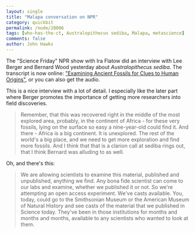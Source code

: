 ```yaml
---
layout: single 
title: "Malapa conversation on NPR" 
category: quickbit
permalink: /node/28086
tags: [who-has-the-ct, Australopithecus sediba, Malapa, metascience] 
comments: false 
author: John Hawks 
---
```


The "Science Friday" NPR show with Ira Flatow did an interview with Lee Berger and Bernard Wood yesterday about <em>Australopithecus sediba</em>. The transcript is now online: <a href="http://www.npr.org/2011/09/09/140337459/examining-ancient-fossils-for-clues-to-human-origins">"Examining Ancient Fossils for Clues to Human Origins"</a>, or you can also get the audio. 

This is a nice interview with a lot of detail. I especially like the later part where Berger promotes the importance of getting more researchers into field discoveries. 

<blockquote>Remember, that this was recovered right in the middle of the most explored area, probably, in the continent of Africa - for these very fossils, lying on the surface so easy a nine-year-old could find it. And there - Africa is a big continent. It is unexplored. The rest of the world's a big place, and we need to get more exploration and find more fossils. And I think that that is a clarion call at sediba rings out, that I think Bernard was alluding to as well.</blockquote>

Oh, and there's this: 

<blockquote>We are allowing scientists to examine this material, published and unpublished, anything we find. Any bona fide scientist can come to our labs and examine, whether we published it or not. So we're attempting an open access experiment. We've casts available. You, today, could go to the Smithsonian Museum or the American Museum of Natural History and see casts of the material that we published in Science today. They've been in those institutions for months and months and months, available to any scientists who wanted to look at them.</blockquote>

